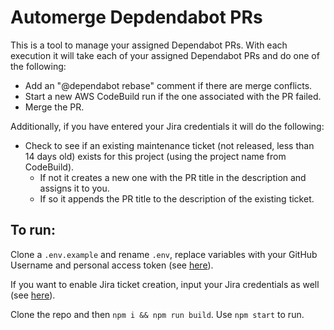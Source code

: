 # Automerge Depdendabot PRs
This is a tool to manage your assigned Dependabot PRs. With each execution it will take each of your assigned Dependabot PRs and do one of the following:
- Add an "@dependabot rebase" comment if there are merge conflicts.
- Start a new AWS CodeBuild run if the one associated with the PR failed.
- Merge the PR.

Additionally, if you have entered your Jira credentials it will do the following:
- Check to see if an existing maintenance ticket (not released, less than 14 days old) exists for this project (using the project name from CodeBuild).
  - If not it creates a new one with the PR title in the description and assigns it to you.
  - If so it appends the PR title to the description of the existing ticket.

## To run:
Clone a `.env.example` and rename `.env`, replace variables with your GitHub
Username and personal access token (see
[here](https://docs.github.com/en/authentication/keeping-your-account-and-data-secure/managing-your-personal-access-tokens)).

If you want to enable Jira ticket creation, input your Jira credentials as well (see [here](https://support.atlassian.com/atlassian-account/docs/manage-api-tokens-for-your-atlassian-account/)).

Clone the repo and then `npm i && npm run build`.
Use `npm start` to run.
